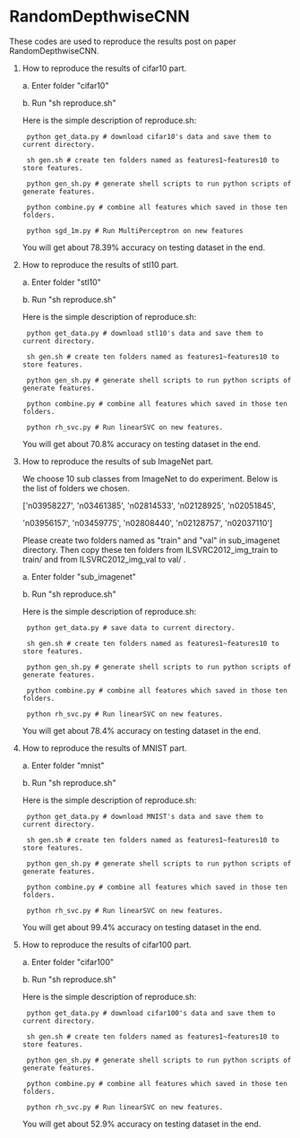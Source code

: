 # RandomDepthwiseCNN

These codes are used to reproduce the results post on paper RandomDepthwiseCNN.

1. How to reproduce the results of cifar10 part.

	a. Enter folder "cifar10"
	
	b. Run "sh reproduce.sh"

	Here is the simple description of reproduce.sh:

		python get_data.py # download cifar10's data and save them to current directory.

		sh gen.sh # create ten folders named as features1~features10 to store features.

		python gen_sh.py # generate shell scripts to run python scripts of generate features.

		python combine.py # combine all features which saved in those ten folders.

		python sgd_1m.py # Run MultiPerceptron on new features

	You will get about 78.39% accuracy on testing dataset in the end.



2. How to reproduce the results of stl10 part.

	a. Enter folder "stl10"

	b. Run "sh reproduce.sh"

	Here is the simple description of reproduce.sh:

		python get_data.py # download stl10's data and save them to current directory.

		sh gen.sh # create ten folders named as features1~features10 to store features.

		python gen_sh.py # generate shell scripts to run python scripts of generate features.

		python combine.py # combine all features which saved in those ten folders.

		python rh_svc.py # Run linearSVC on new features.
	
	You will get about 70.8% accuracy on testing dataset in the end.



3. How to reproduce the results of sub ImageNet part.

    We choose 10 sub classes from ImageNet to do experiment. Below is the list of folders we chosen.

    ['n03958227', 'n03461385', 'n02814533', 'n02128925', 'n02051845',

    'n03956157', 'n03459775', 'n02808440', 'n02128757', 'n02037110']

    Please create two folders named as "train" and "val" in sub_imagenet directory. Then copy these ten folders from
    ILSVRC2012_img_train to train/ and from ILSVRC2012_img_val to val/ .

	a. Enter folder "sub_imagenet"

	b. Run "sh reproduce.sh"

	Here is the simple description of reproduce.sh:

		python get_data.py # save data to current directory.

		sh gen.sh # create ten folders named as features1~features10 to store features.

		python gen_sh.py # generate shell scripts to run python scripts of generate features.

		python combine.py # combine all features which saved in those ten folders.

		python rh_svc.py # Run linearSVC on new features.

    You will get about 78.4% accuracy on testing dataset in the end.


4. How to reproduce the results of MNIST part.


    a. Enter folder "mnist"

	b. Run "sh reproduce.sh"


	Here is the simple description of reproduce.sh:

		python get_data.py # download MNIST's data and save them to current directory.

		sh gen.sh # create ten folders named as features1~features10 to store features.

		python gen_sh.py # generate shell scripts to run python scripts of generate features.

		python combine.py # combine all features which saved in those ten folders.

		python rh_svc.py # Run linearSVC on new features.

    You will get about 99.4% accuracy on testing dataset in the end.


5. How to reproduce the results of cifar100 part.


    a. Enter folder "cifar100"

	b. Run "sh reproduce.sh"

	Here is the simple description of reproduce.sh:

		python get_data.py # download cifar100's data and save them to current directory.

		sh gen.sh # create ten folders named as features1~features10 to store features.

		python gen_sh.py # generate shell scripts to run python scripts of generate features.

		python combine.py # combine all features which saved in those ten folders.

		python rh_svc.py # Run linearSVC on new features.

    You will get about 52.9% accuracy on testing dataset in the end.